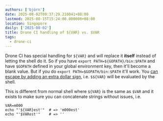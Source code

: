 ```yaml
---
authors: ['björn']
date: 2025-08-02T09:37:29.210041+08:00
lastmod: 2025-08-15T15:24:00.000000+08:00
location: Singapore
daily: ['2025-08-02']
title: Drone CI handling of ${VAR} vs. $VAR
tags:
  - drone-ci
---
```

Drone CI has special handling for `${VAR}` and will replace it **itself** instead of letting the shell do it. So if you have `export PATH=${GOPATH}/bin:$PATH` and have `$GOPATH` defined in your global environment key, then it'll become a blank value. But if you do `export PATH=$GOPATH/bin:$PATH` it'll work. You [can escape by adding an extra dollar sign](https://laszlo.cloud/drone-environment-variables-three-tips#when-variables-resolve-to-empty-string), i.e. `$${VAR}` will be evaluated by the shell.

This is different from normal shell where `${VAR}` is the same as `$VAR` and it exists to make sure you can concatenate strings without issues, i.e.

```shell
VAR=m000
echo "'${VAR}est'"  # => 'm000est'
echo "'$VARest'"    # => ''
```
